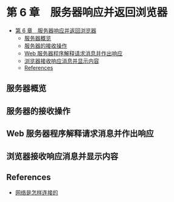 # 第 6 章　服务器响应并返回浏览器


<!-- TOC -->

- [第 6 章　服务器响应并返回浏览器](#第-6-章　服务器响应并返回浏览器)
    - [服务器概览](#服务器概览)
    - [服务器的接收操作](#服务器的接收操作)
    - [Web 服务器程序解释请求消息并作出响应](#web-服务器程序解释请求消息并作出响应)
    - [浏览器接收响应消息并显示内容](#浏览器接收响应消息并显示内容)
    - [References](#references)

<!-- /TOC -->


## 服务器概览


## 服务器的接收操作


## Web 服务器程序解释请求消息并作出响应


## 浏览器接收响应消息并显示内容


## References
* [网络是怎样连接的](https://book.douban.com/subject/26941639/)